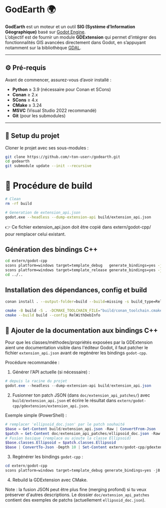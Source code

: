 # GodEarth 🌍

**GodEarth** est un moteur et un outil **SIG (Système d’Information Géographique)** basé sur [Godot Engine](https://godotengine.org/).  
L’objectif est de fournir un module **GDExtension** qui permet d’intégrer des fonctionnalités GIS avancées directement dans Godot, en s’appuyant notamment sur la bibliothèque [GDAL](https://gdal.org/).

---

## ⚙️ Pré-requis

Avant de commencer, assurez-vous d’avoir installé :

- **Python** ≥ 3.9 (nécessaire pour Conan et SCons)  
- **Conan** ≥ 2.x  
- **SCons** ≥ 4.x  
- **CMake** ≥ 3.24  
- **MSVC** (Visual Studio 2022 recommandé)  
- **Git** (pour les submodules)

---

## 📂 Setup du projet

Cloner le projet avec ses sous-modules :

```bash
git clone https://github.com/<ton-user>/godearth.git
cd godearth
git submodule update --init --recursive
```

# 🔨 Procédure de build

```bash
# Clean
rm -rf build

# Generation de extension_api.json
godot.exe --headless --dump-extension-api build/extension_api.json
```

👉 Ce fichier extension_api.json doit être copié dans extern/godot-cpp/ pour remplacer celui existant.

## Génération des bindings C++

```bash
cd extern/godot-cpp
scons platform=windows target=template_debug   generate_bindings=yes -j16
scons platform=windows target=template_release generate_bindings=yes -j16
cd ../..
```

## Installation des dépendances, config et build

```bash
conan install . --output-folder=build --build=missing -s build_type=RelWithDebInfo -s:h compiler.cppstd=17 -s:b compiler.cppstd=17

cmake -B build -S . -DCMAKE_TOOLCHAIN_FILE="build/conan_toolchain.cmake"
cmake --build build --config RelWithDebInfo
```

## 🔁 Ajouter de la documentation aux bindings C++

Pour que les classes/méthodes/propriétés exposées par la GDExtension aient une documentation visible dans l'éditeur Godot, il faut patcher le fichier `extension_api.json` avant de regénérer les bindings `godot-cpp`.

Procédure recommandée :

1. Générer l'API actuelle (si nécessaire) :

```powershell
# depuis la racine du projet
godot.exe --headless --dump-extension-api build/extension_api.json
```

2. Fusionner ton patch JSON (dans `doc/extension_api_patches/`) avec `build/extension_api.json` et écrire le résultat dans `extern/godot-cpp/gdextension/extension_api.json`.

Exemple simple (PowerShell) :

```powershell
# remplacer 'ellipsoid_doc.json' par le patch souhaité
$base = Get-Content build/extension_api.json -Raw | ConvertFrom-Json
$patch = Get-Content doc/extension_api_patches/ellipsoid_doc.json -Raw | ConvertFrom-Json
# Fusion basique (remplace ou ajoute la classe Ellipsoid)
$base.classes.Ellipsoid = $patch.classes.Ellipsoid
$base | ConvertTo-Json -Depth 10 | Set-Content extern/godot-cpp/gdextension/extension_api.json
```

3. Regénérer les bindings `godot-cpp` :

```powershell
cd extern/godot-cpp
scons platform=windows target=template_debug generate_bindings=yes -j8
```

4. Rebuild la GDExtension avec CMake.

Note : la fusion JSON peut être plus fine (merging profond) si tu veux préserver d'autres descriptions. Le dossier `doc/extension_api_patches` contient des exemples de patchs (actuellement `ellipsoid_doc.json`).



